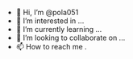 - 👋 Hi, I’m @pola051
- 👀 I’m interested in ...
- 🌱 I’m currently learning ...
- 💞️ I’m looking to collaborate on ...
- 📫 How to reach me .<!---
pola051/pola051 is a ✨ special ✨ repository because its `README.md` (this file) appears on your GitHub profile.
You can click the Preview link to take a look at your changes.
--->
